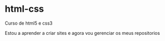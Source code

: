 # html-css
 Curso de html5 e css3

 Estou a aprender a criar sites e agora vou gerenciar os meus repositorios
